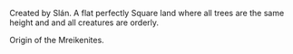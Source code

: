 
Created by Slán. A flat perfectly Square land where all trees are the same height and and all creatures are orderly. 

Origin of the Mreikenites. 
